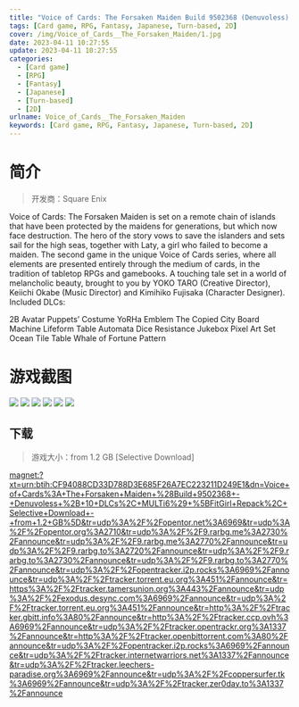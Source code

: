 ```yaml
---
title: "Voice of Cards: The Forsaken Maiden Build 9502368 (Denuvoless) + 10 DLCs"
tags: [Card game, RPG, Fantasy, Japanese, Turn-based, 2D]
cover: /img/Voice_of_Cards__The_Forsaken_Maiden/1.jpg
date: 2023-04-11 10:27:55
update: 2023-04-11 10:27:55
categories: 
  - [Card game]
  - [RPG]
  - [Fantasy]
  - [Japanese]
  - [Turn-based]
  - [2D]
urlname: Voice_of_Cards__The_Forsaken_Maiden
keywords: [Card game, RPG, Fantasy, Japanese, Turn-based, 2D]
---
```

# 简介

> 开发商：Square Enix

Voice of Cards: The Forsaken Maiden is set on a remote chain of islands that have been protected by the maidens for generations, but which now face destruction. The hero of the story vows to save the islanders and sets sail for the high seas, together with Laty, a girl who failed to become a maiden.
The second game in the unique Voice of Cards series, where all elements are presented entirely through the medium of cards, in the tradition of tabletop RPGs and gamebooks.
A touching tale set in a world of melancholic beauty, brought to you by YOKO TARO (Creative Director), Keiichi Okabe (Music Director) and Kimihiko Fujisaka (Character Designer).
Included DLCs:

2B Avatar
Puppets’ Costume
YoRHa Emblem
The Copied City Board
Machine Lifeform Table
Automata Dice
Resistance Jukebox
Pixel Art Set
Ocean Tile Table
Whale of Fortune Pattern

# 游戏截图

![](/img/Voice_of_Cards__The_Forsaken_Maiden/2.jpg)
![](/img/Voice_of_Cards__The_Forsaken_Maiden/3.jpg)
![](/img/Voice_of_Cards__The_Forsaken_Maiden/4.jpg)
![](/img/Voice_of_Cards__The_Forsaken_Maiden/5.jpg)
![](/img/Voice_of_Cards__The_Forsaken_Maiden/6.jpg)
![](/img/Voice_of_Cards__The_Forsaken_Maiden/7.jpg)


## 下载

> 游戏大小：from 1.2 GB [Selective Download]

[magnet:?xt=urn:btih:CF94088CD33D788D3E685F26A7EC223211D249E1&amp;dn=Voice+of+Cards%3A+The+Forsaken+Maiden+%28Build+9502368+-+Denuvoless+%2B+10+DLCs%2C+MULTi6%29+%5BFitGirl+Repack%2C+Selective+Download+-+from+1.2+GB%5D&amp;tr=udp%3A%2F%2Fopentor.net%3A6969&amp;tr=udp%3A%2F%2Fopentor.org%3A2710&amp;tr=udp%3A%2F%2F9.rarbg.me%3A2730%2Fannounce&amp;tr=udp%3A%2F%2F9.rarbg.me%3A2770%2Fannounce&amp;tr=udp%3A%2F%2F9.rarbg.to%3A2720%2Fannounce&amp;tr=udp%3A%2F%2F9.rarbg.to%3A2730%2Fannounce&amp;tr=udp%3A%2F%2F9.rarbg.to%3A2770%2Fannounce&amp;tr=udp%3A%2F%2Fopentracker.i2p.rocks%3A6969%2Fannounce&amp;tr=udp%3A%2F%2Ftracker.torrent.eu.org%3A451%2Fannounce&amp;tr=https%3A%2F%2Ftracker.tamersunion.org%3A443%2Fannounce&amp;tr=udp%3A%2F%2Fexodus.desync.com%3A6969%2Fannounce&amp;tr=udp%3A%2F%2Ftracker.torrent.eu.org%3A451%2Fannounce&amp;tr=http%3A%2F%2Ftracker.gbitt.info%3A80%2Fannounce&amp;tr=http%3A%2F%2Ftracker.ccp.ovh%3A6969%2Fannounce&amp;tr=udp%3A%2F%2Ftracker.opentrackr.org%3A1337%2Fannounce&amp;tr=http%3A%2F%2Ftracker.openbittorrent.com%3A80%2Fannounce&amp;tr=udp%3A%2F%2Fopentracker.i2p.rocks%3A6969%2Fannounce&amp;tr=udp%3A%2F%2Ftracker.internetwarriors.net%3A1337%2Fannounce&amp;tr=udp%3A%2F%2Ftracker.leechers-paradise.org%3A6969%2Fannounce&amp;tr=udp%3A%2F%2Fcoppersurfer.tk%3A6969%2Fannounce&amp;tr=udp%3A%2F%2Ftracker.zer0day.to%3A1337%2Fannounce](magnet:?xt=urn:btih:CF94088CD33D788D3E685F26A7EC223211D249E1&amp;dn=Voice+of+Cards%3A+The+Forsaken+Maiden+%28Build+9502368+-+Denuvoless+%2B+10+DLCs%2C+MULTi6%29+%5BFitGirl+Repack%2C+Selective+Download+-+from+1.2+GB%5D&amp;tr=udp%3A%2F%2Fopentor.net%3A6969&amp;tr=udp%3A%2F%2Fopentor.org%3A2710&amp;tr=udp%3A%2F%2F9.rarbg.me%3A2730%2Fannounce&amp;tr=udp%3A%2F%2F9.rarbg.me%3A2770%2Fannounce&amp;tr=udp%3A%2F%2F9.rarbg.to%3A2720%2Fannounce&amp;tr=udp%3A%2F%2F9.rarbg.to%3A2730%2Fannounce&amp;tr=udp%3A%2F%2F9.rarbg.to%3A2770%2Fannounce&amp;tr=udp%3A%2F%2Fopentracker.i2p.rocks%3A6969%2Fannounce&amp;tr=udp%3A%2F%2Ftracker.torrent.eu.org%3A451%2Fannounce&amp;tr=https%3A%2F%2Ftracker.tamersunion.org%3A443%2Fannounce&amp;tr=udp%3A%2F%2Fexodus.desync.com%3A6969%2Fannounce&amp;tr=udp%3A%2F%2Ftracker.torrent.eu.org%3A451%2Fannounce&amp;tr=http%3A%2F%2Ftracker.gbitt.info%3A80%2Fannounce&amp;tr=http%3A%2F%2Ftracker.ccp.ovh%3A6969%2Fannounce&amp;tr=udp%3A%2F%2Ftracker.opentrackr.org%3A1337%2Fannounce&amp;tr=http%3A%2F%2Ftracker.openbittorrent.com%3A80%2Fannounce&amp;tr=udp%3A%2F%2Fopentracker.i2p.rocks%3A6969%2Fannounce&amp;tr=udp%3A%2F%2Ftracker.internetwarriors.net%3A1337%2Fannounce&amp;tr=udp%3A%2F%2Ftracker.leechers-paradise.org%3A6969%2Fannounce&amp;tr=udp%3A%2F%2Fcoppersurfer.tk%3A6969%2Fannounce&amp;tr=udp%3A%2F%2Ftracker.zer0day.to%3A1337%2Fannounce)